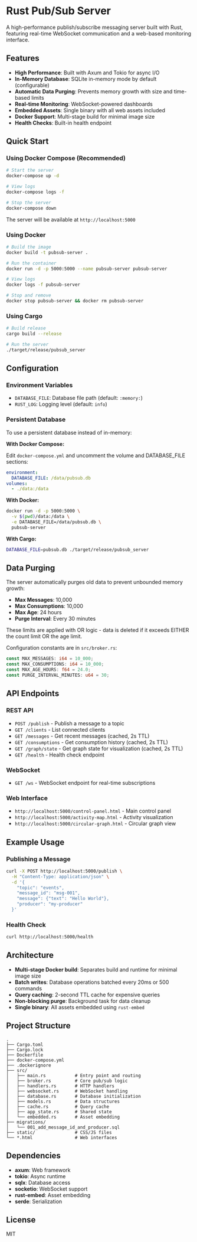 # Rust Pub/Sub Server

A high-performance publish/subscribe messaging server built with Rust, featuring real-time WebSocket communication and a web-based monitoring interface.

## Features

- **High Performance**: Built with Axum and Tokio for async I/O
- **In-Memory Database**: SQLite in-memory mode by default (configurable)
- **Automatic Data Purging**: Prevents memory growth with size and time-based limits
- **Real-time Monitoring**: WebSocket-powered dashboards
- **Embedded Assets**: Single binary with all web assets included
- **Docker Support**: Multi-stage build for minimal image size
- **Health Checks**: Built-in health endpoint

## Quick Start

### Using Docker Compose (Recommended)

```bash
# Start the server
docker-compose up -d

# View logs
docker-compose logs -f

# Stop the server
docker-compose down
```

The server will be available at `http://localhost:5000`

### Using Docker

```bash
# Build the image
docker build -t pubsub-server .

# Run the container
docker run -d -p 5000:5000 --name pubsub-server pubsub-server

# View logs
docker logs -f pubsub-server

# Stop and remove
docker stop pubsub-server && docker rm pubsub-server
```

### Using Cargo

```bash
# Build release
cargo build --release

# Run the server
./target/release/pubsub_server
```

## Configuration

### Environment Variables

- `DATABASE_FILE`: Database file path (default: `:memory:`)
- `RUST_LOG`: Logging level (default: `info`)

### Persistent Database

To use a persistent database instead of in-memory:

**With Docker Compose:**

Edit `docker-compose.yml` and uncomment the volume and DATABASE_FILE sections:

```yaml
environment:
  DATABASE_FILE: /data/pubsub.db
volumes:
  - ./data:/data
```

**With Docker:**

```bash
docker run -d -p 5000:5000 \
  -v $(pwd)/data:/data \
  -e DATABASE_FILE=/data/pubsub.db \
  pubsub-server
```

**With Cargo:**

```bash
DATABASE_FILE=pubsub.db ./target/release/pubsub_server
```

## Data Purging

The server automatically purges old data to prevent unbounded memory growth:

- **Max Messages**: 10,000
- **Max Consumptions**: 10,000
- **Max Age**: 24 hours
- **Purge Interval**: Every 30 minutes

These limits are applied with OR logic - data is deleted if it exceeds EITHER the count limit OR the age limit.

Configuration constants are in `src/broker.rs`:

```rust
const MAX_MESSAGES: i64 = 10_000;
const MAX_CONSUMPTIONS: i64 = 10_000;
const MAX_AGE_HOURS: f64 = 24.0;
const PURGE_INTERVAL_MINUTES: u64 = 30;
```

## API Endpoints

### REST API

- `POST /publish` - Publish a message to a topic
- `GET /clients` - List connected clients
- `GET /messages` - Get recent messages (cached, 2s TTL)
- `GET /consumptions` - Get consumption history (cached, 2s TTL)
- `GET /graph/state` - Get graph state for visualization (cached, 2s TTL)
- `GET /health` - Health check endpoint

### WebSocket

- `GET /ws` - WebSocket endpoint for real-time subscriptions

### Web Interface

- `http://localhost:5000/control-panel.html` - Main control panel
- `http://localhost:5000/activity-map.html` - Activity visualization
- `http://localhost:5000/circular-graph.html` - Circular graph view

## Example Usage

### Publishing a Message

```bash
curl -X POST http://localhost:5000/publish \
  -H "Content-Type: application/json" \
  -d '{
    "topic": "events",
    "message_id": "msg-001",
    "message": {"text": "Hello World"},
    "producer": "my-producer"
  }'
```

### Health Check

```bash
curl http://localhost:5000/health
```

## Architecture

- **Multi-stage Docker build**: Separates build and runtime for minimal image size
- **Batch writes**: Database operations batched every 20ms or 500 commands
- **Query caching**: 2-second TTL cache for expensive queries
- **Non-blocking purge**: Background task for data cleanup
- **Single binary**: All assets embedded using `rust-embed`

## Project Structure

```
.
├── Cargo.toml
├── Cargo.lock
├── Dockerfile
├── docker-compose.yml
├── .dockerignore
├── src/
│   ├── main.rs           # Entry point and routing
│   ├── broker.rs         # Core pub/sub logic
│   ├── handlers.rs       # HTTP handlers
│   ├── websocket.rs      # WebSocket handling
│   ├── database.rs       # Database initialization
│   ├── models.rs         # Data structures
│   ├── cache.rs          # Query cache
│   ├── app_state.rs      # Shared state
│   └── embedded.rs       # Asset embedding
├── migrations/
│   └── 001_add_message_id_and_producer.sql
├── static/               # CSS/JS files
└── *.html                # Web interfaces
```

## Dependencies

- **axum**: Web framework
- **tokio**: Async runtime
- **sqlx**: Database access
- **socketio**: WebSocket support
- **rust-embed**: Asset embedding
- **serde**: Serialization

## License

MIT
